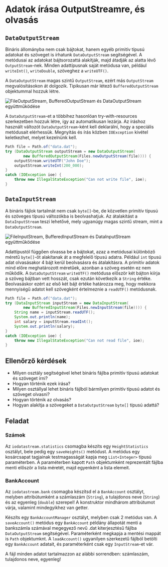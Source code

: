 # Adatok írása OutputStreamre, és olvasás

## `DataOutputStream`

Bináris állományba nem csak bájtokat, hanem egyéb primitív típusú adatokat és 
szöveget is írhatunk `DataOutputStream` segítségével. A metódusai az adatokat 
bájtsorozattá alakítják, majd átadják az alatta lévő `OutputStream`-nek. Minden 
adattípusnak saját metódusa van, például `writeInt()`, `writeDouble`, szöveghez 
a `writeUTF()`.

A `DataOutputStream` magas szintű `OutputStream`, ezért más `OutputStream` megvalósításokon át 
dolgozik. Tipikusan már létező `BufferedOutputStream` objektummal hozzuk létre.

![FileOutputStream, BufferedOutputStream és DataOutputStream együttműködése](images/io-datastream01.png)

A `DataOutputStream`-et a többihez hasonlóan try-with-resources szerkezetben 
hozzuk létre, így az automatikusan lezárja. Az íráshoz használt változót 
`DataOutputStream`-ként kell deklarálni, hogy a speciális metódusait elérhessük. 
Megnyitás és írás közben `IOException` kivétel keletkezhet, melyet kezelnünk kell. 

```java
Path file = Path.of("data.dat");
try (DataOutputStream outputStream = new DataOutputStream(
        new BufferedOutputStream(Files.newOutputStream(file)))) {
    outputStream.writeUTF("John Doe");
    outputStream.writeInt(200_000);
}
catch (IOException ioe) {
    throw new IllegalStateException("Can not write file", ioe);
}
```

## `DataInputStream`

A bináris fájlok tartalmát nem csak `byte[]`-be, de közvetlen primitív típusú 
és szöveges típusú változókba is beolvashatjuk. Az átalakítást a `DataInputStream` 
teszi lehetővé, mely ugyanúgy magas szintű stream, mint a `DataOutputStream`.

![FileInputStream, BufferedInputStream és DataInputStream együttműködése](images/io-datastream02.png)

Adattípustól függően olvassa be a bájtokat, azaz a metódusai különböző méretű 
`byte[]`-öt alakítanak át a megfelelő típusú adatra. Például `int` típusú adat olvasásakor 
4 bájt kerül beolvasásra és átalakításra. A primitív adatok mind előre meghatározott 
méretűek, azonban a szöveg esetén ez nem működik. A `DataOutputStream` `writeUTF()` 
metódusa először két bájton kiírja a szöveg bájtban vett hosszát, csak ezután következik a `String` 
értéke. Beolvasáskor ezért az első két bájt értéke határozza meg, hogy mekkora mennyiségű 
adatot kell szövegként értelmeznie a `readUTF()` metódusnak.

```java
Path file = Path.of("data.dat");
try (DataInputStream inputStream = new DataInputStream(
        new BufferedInputStream(Files.newInputStream(file)))) {
    String name = inputStream.readUTF();
    System.out.println(name);
    int salary = inputStream.readInt();
    System.out.println(salary);
}
catch (IOException ioe) {
    throw new IllegalStateException("Can not read file", ioe);
}
```

## Ellenőrző kérdések

* Milyen osztály segítségével lehet bináris fájlba primitív típusú adatokat és 
szöveget írni?
* Hogyan történik ezek írása?
* Milyen osztállyal lehet bináris fájlból bármilyen primitív típusú adatot és szöveget olvasni?
* Hogyan történik az olvasás?
* Hogyan alakítja a szövegeket a `DataOutputStream` `byte[]` típusú adattá?

## Feladat

### Számok

Az `iodatastream.statistics` csomagba készíts egy `HeightStatistics` osztályt, bele pedig egy `saveHeights()` 
metódust. A metódus egy kosárcsapat tagjainak testmagasságát kapja meg `List<Integer>` típusú 
paraméterben. A  paraméterben kapott `Path` objektumként reprezentált fájlba menti 
először a lista méretét, majd egyenként a lista elemeit.

### BankAccount

Az `iodatastream.bank` csomagba készítsd el a `BankAccount` osztályt, 
melyben attribútumként a számlaszám (`String`), 
a tulajdonos neve (`String`) és az egyenleg (`double`) szerepel! A konstruktor mindhárom 
attribútumot várja, valamint mindegyikhez van getter.

Készíts egy `BankAccountManager` osztályt, melyben csak 2 metódus van. A `saveAccount()` 
metódus egy `BankAccount` példány állapotát menti a 
bankszámla számával megegyező nevű .dat kiterjesztésű fájlba
`DataOutputStream` segítségével. Paraméterként megkapja a mentési mappát is `Path` objektumknt. 
A `loadAccount()` ugyanilyen szerkezetű fájlból betölti 
egy `BankAccount` adatait, és paraméterként csak egy `InputStream`-et vár.

A fájl minden adatot tartalmazzon az alábbi sorrendben: 
számlaszám, tulajdonos neve, egyenleg!

